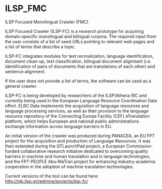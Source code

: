 # ILSP_FMC
ILSP Focused Monolingual Crawler (FMC)

ILSP Focused Crawler (ILSP-FC) is a research prototype for acquiring domain-specific
monolingual and bilingual corpora. The required input from the user consists of a list
of seed URLs pointing to relevant web pages and a list of terms that describe a topic.

ILSP-FC integrates modules for text normalization, language identification,
document clean-up, text classification, bilingual document alignment
(i.e. identification of pairs of documents that are translations of each other)
and sentence alignment.

If the user does not provide a list of terms, the software can be used as a general crawler.

ILSP-FC is being developed by researchers of the ILSP/Athena RIC and currently being used
in the European Language Resource Coordination Data effort.
ELRC Data implements the acquisition of language resources and language processing services,
as well as their provision to the language resource repository of the
Connecting Europe Facility (CEF) eTranslation platform, which helps European
and national public administrations exchange information across language barriers in EU.

An initial version of the crawler was produced during PANACEA,
an EU FP7 project for the acquisition and production of Language Resources.
It was then extended during the QTLaunchPad project, a European Commission-funded
collaborative research initiative dedicated to overcoming quality barriers in
machine and human translation and in language technologies;
and the FP7-PEOPLE Abu-MaTran project for enhancing industry-academia cooperation
in the adoption of machine translation technologies.

Current versions of the tool can be found here:
http://nlp.ilsp.gr/redmine/projects/ilsp-fc/

